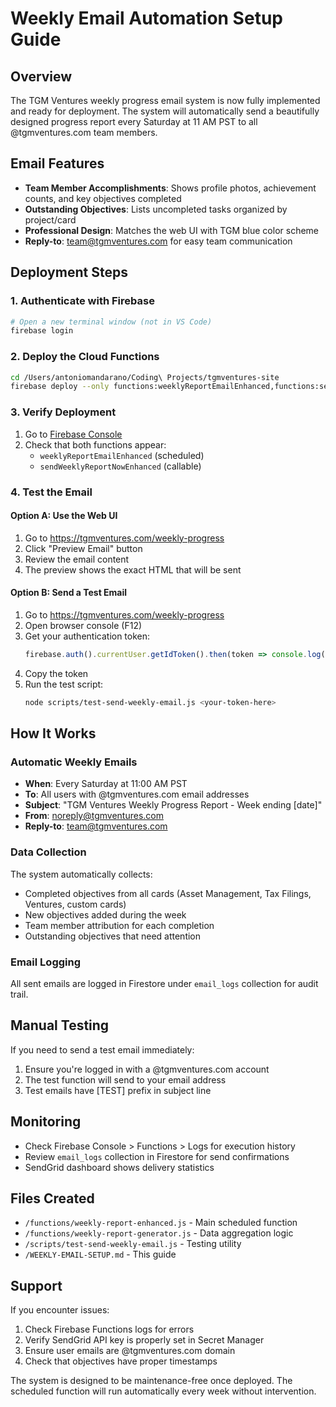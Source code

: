 # Weekly Email Automation Setup Guide

## Overview
The TGM Ventures weekly progress email system is now fully implemented and ready for deployment. The system will automatically send a beautifully designed progress report every Saturday at 11 AM PST to all @tgmventures.com team members.

## Email Features
- **Team Member Accomplishments**: Shows profile photos, achievement counts, and key objectives completed
- **Outstanding Objectives**: Lists uncompleted tasks organized by project/card
- **Professional Design**: Matches the web UI with TGM blue color scheme
- **Reply-to**: team@tgmventures.com for easy team communication

## Deployment Steps

### 1. Authenticate with Firebase
```bash
# Open a new terminal window (not in VS Code)
firebase login
```

### 2. Deploy the Cloud Functions
```bash
cd /Users/antoniomandarano/Coding\ Projects/tgmventures-site
firebase deploy --only functions:weeklyReportEmailEnhanced,functions:sendWeeklyReportNowEnhanced
```

### 3. Verify Deployment
1. Go to [Firebase Console](https://console.firebase.google.com/project/tgm-ventures-site/functions)
2. Check that both functions appear:
   - `weeklyReportEmailEnhanced` (scheduled)
   - `sendWeeklyReportNowEnhanced` (callable)

### 4. Test the Email

#### Option A: Use the Web UI
1. Go to https://tgmventures.com/weekly-progress
2. Click "Preview Email" button
3. Review the email content
4. The preview shows the exact HTML that will be sent

#### Option B: Send a Test Email
1. Go to https://tgmventures.com/weekly-progress
2. Open browser console (F12)
3. Get your authentication token:
   ```javascript
   firebase.auth().currentUser.getIdToken().then(token => console.log(token))
   ```
4. Copy the token
5. Run the test script:
   ```bash
   node scripts/test-send-weekly-email.js <your-token-here>
   ```

## How It Works

### Automatic Weekly Emails
- **When**: Every Saturday at 11:00 AM PST
- **To**: All users with @tgmventures.com email addresses
- **Subject**: "TGM Ventures Weekly Progress Report - Week ending [date]"
- **From**: noreply@tgmventures.com
- **Reply-to**: team@tgmventures.com

### Data Collection
The system automatically collects:
- Completed objectives from all cards (Asset Management, Tax Filings, Ventures, custom cards)
- New objectives added during the week
- Team member attribution for each completion
- Outstanding objectives that need attention

### Email Logging
All sent emails are logged in Firestore under `email_logs` collection for audit trail.

## Manual Testing
If you need to send a test email immediately:
1. Ensure you're logged in with a @tgmventures.com account
2. The test function will send to your email address
3. Test emails have [TEST] prefix in subject line

## Monitoring
- Check Firebase Console > Functions > Logs for execution history
- Review `email_logs` collection in Firestore for send confirmations
- SendGrid dashboard shows delivery statistics

## Files Created
- `/functions/weekly-report-enhanced.js` - Main scheduled function
- `/functions/weekly-report-generator.js` - Data aggregation logic
- `/scripts/test-send-weekly-email.js` - Testing utility
- `/WEEKLY-EMAIL-SETUP.md` - This guide

## Support
If you encounter issues:
1. Check Firebase Functions logs for errors
2. Verify SendGrid API key is properly set in Secret Manager
3. Ensure user emails are @tgmventures.com domain
4. Check that objectives have proper timestamps

The system is designed to be maintenance-free once deployed. The scheduled function will run automatically every week without intervention.
